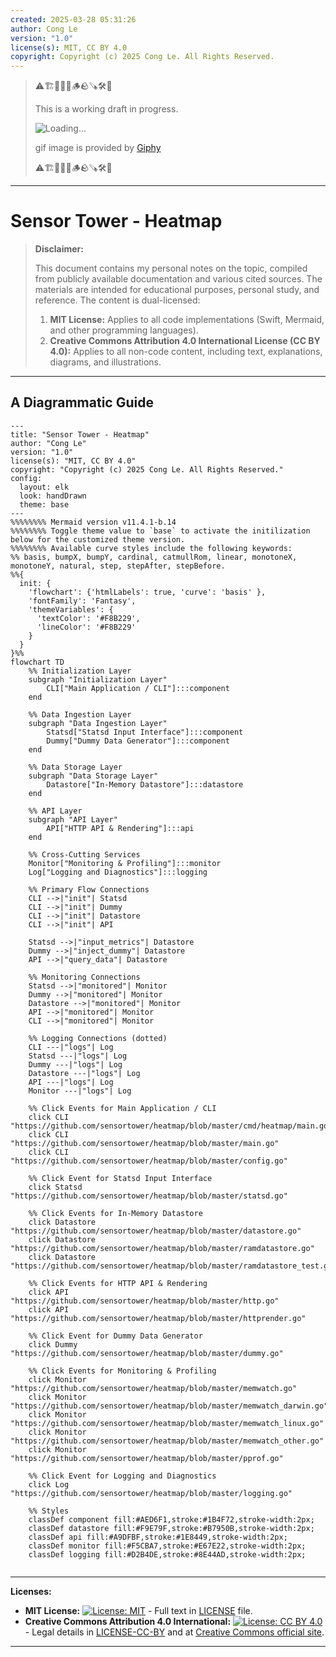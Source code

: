 ```yaml
---
created: 2025-03-28 05:31:26
author: Cong Le
version: "1.0"
license(s): MIT, CC BY 4.0
copyright: Copyright (c) 2025 Cong Le. All Rights Reserved.
---
```



> ⚠️🏗️🚧🦺🧱🪵🪨🪚🛠️👷
> 
> This is a working draft in progress.
> 
> ![Loading...](https://media0.giphy.com/media/v1.Y2lkPTc5MGI3NjExajExNGtobXQzY3QyMHFrdnQ0Z29qeWpzb2t3bHZmaHN5MTlwOXdkMSZlcD12MV9pbnRlcm5hbF9naWZfYnlfaWQmY3Q9Zw/ZLbIkCTHPxt7B1CnvG/giphy.gif)
> 
> gif image is provided by [Giphy](https://giphy.com)
> 
> ⚠️🏗️🚧🦺🧱🪵🪨🪚🛠️👷

----


# Sensor Tower - Heatmap
> **Disclaimer:**
>
> This document contains my personal notes on the topic,
> compiled from publicly available documentation and various cited sources.
> The materials are intended for educational purposes, personal study, and reference.
> The content is dual-licensed:
> 1. **MIT License:** Applies to all code implementations (Swift, Mermaid, and other programming languages).
> 2. **Creative Commons Attribution 4.0 International License (CC BY 4.0):** Applies to all non-code content, including text, explanations, diagrams, and illustrations.
---


## A Diagrammatic Guide 


```mermaid
---
title: "Sensor Tower - Heatmap"
author: "Cong Le"
version: "1.0"
license(s): "MIT, CC BY 4.0"
copyright: "Copyright (c) 2025 Cong Le. All Rights Reserved."
config:
  layout: elk
  look: handDrawn
  theme: base
---
%%%%%%%% Mermaid version v11.4.1-b.14
%%%%%%%% Toggle theme value to `base` to activate the initilization below for the customized theme version.
%%%%%%%% Available curve styles include the following keywords:
%% basis, bumpX, bumpY, cardinal, catmullRom, linear, monotoneX, monotoneY, natural, step, stepAfter, stepBefore.
%%{
  init: {
    'flowchart': {'htmlLabels': true, 'curve': 'basis' },
    'fontFamily': 'Fantasy',
    'themeVariables': {
      'textColor': '#F8B229',
      'lineColor': '#F8B229'
    }
  }
}%%
flowchart TD
    %% Initialization Layer
    subgraph "Initialization Layer"
        CLI["Main Application / CLI"]:::component
    end

    %% Data Ingestion Layer
    subgraph "Data Ingestion Layer"
        Statsd["Statsd Input Interface"]:::component
        Dummy["Dummy Data Generator"]:::component
    end

    %% Data Storage Layer
    subgraph "Data Storage Layer"
        Datastore["In-Memory Datastore"]:::datastore
    end

    %% API Layer
    subgraph "API Layer"
        API["HTTP API & Rendering"]:::api
    end

    %% Cross-Cutting Services
    Monitor["Monitoring & Profiling"]:::monitor
    Log["Logging and Diagnostics"]:::logging

    %% Primary Flow Connections
    CLI -->|"init"| Statsd
    CLI -->|"init"| Dummy
    CLI -->|"init"| Datastore
    CLI -->|"init"| API

    Statsd -->|"input_metrics"| Datastore
    Dummy -->|"inject_dummy"| Datastore
    API -->|"query_data"| Datastore

    %% Monitoring Connections
    Statsd -->|"monitored"| Monitor
    Dummy -->|"monitored"| Monitor
    Datastore -->|"monitored"| Monitor
    API -->|"monitored"| Monitor
    CLI -->|"monitored"| Monitor

    %% Logging Connections (dotted)
    CLI ---|"logs"| Log
    Statsd ---|"logs"| Log
    Dummy ---|"logs"| Log
    Datastore ---|"logs"| Log
    API ---|"logs"| Log
    Monitor ---|"logs"| Log

    %% Click Events for Main Application / CLI
    click CLI "https://github.com/sensortower/heatmap/blob/master/cmd/heatmap/main.go"
    click CLI "https://github.com/sensortower/heatmap/blob/master/main.go"
    click CLI "https://github.com/sensortower/heatmap/blob/master/config.go"

    %% Click Event for Statsd Input Interface
    click Statsd "https://github.com/sensortower/heatmap/blob/master/statsd.go"

    %% Click Events for In-Memory Datastore
    click Datastore "https://github.com/sensortower/heatmap/blob/master/datastore.go"
    click Datastore "https://github.com/sensortower/heatmap/blob/master/ramdatastore.go"
    click Datastore "https://github.com/sensortower/heatmap/blob/master/ramdatastore_test.go"

    %% Click Events for HTTP API & Rendering
    click API "https://github.com/sensortower/heatmap/blob/master/http.go"
    click API "https://github.com/sensortower/heatmap/blob/master/httprender.go"

    %% Click Event for Dummy Data Generator
    click Dummy "https://github.com/sensortower/heatmap/blob/master/dummy.go"

    %% Click Events for Monitoring & Profiling
    click Monitor "https://github.com/sensortower/heatmap/blob/master/memwatch.go"
    click Monitor "https://github.com/sensortower/heatmap/blob/master/memwatch_darwin.go"
    click Monitor "https://github.com/sensortower/heatmap/blob/master/memwatch_linux.go"
    click Monitor "https://github.com/sensortower/heatmap/blob/master/memwatch_other.go"
    click Monitor "https://github.com/sensortower/heatmap/blob/master/pprof.go"

    %% Click Event for Logging and Diagnostics
    click Log "https://github.com/sensortower/heatmap/blob/master/logging.go"

    %% Styles
    classDef component fill:#AED6F1,stroke:#1B4F72,stroke-width:2px;
    classDef datastore fill:#F9E79F,stroke:#B7950B,stroke-width:2px;
    classDef api fill:#A9DFBF,stroke:#1E8449,stroke-width:2px;
    classDef monitor fill:#F5CBA7,stroke:#E67E22,stroke-width:2px;
    classDef logging fill:#D2B4DE,stroke:#8E44AD,stroke-width:2px;


```




---
**Licenses:**

- **MIT License:**  [![License: MIT](https://img.shields.io/badge/License-MIT-yellow.svg)](LICENSE) - Full text in [LICENSE](LICENSE) file.
- **Creative Commons Attribution 4.0 International:** [![License: CC BY 4.0](https://licensebuttons.net/l/by/4.0/88x31.png)](LICENSE-CC-BY) - Legal details in [LICENSE-CC-BY](LICENSE-CC-BY) and at [Creative Commons official site](http://creativecommons.org/licenses/by/4.0/).

---
